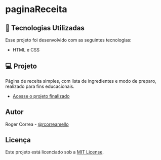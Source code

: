 # paginaReceita

## 🚀 Tecnologias Utilizadas

Esse projeto foi desenvolvido com as seguintes tecnologias:

- HTML e CSS

## 💻 Projeto

Página de receita simples, com lista de ingredientes e modo de preparo, realizado para fins educacionais.

- [Acesse o projeto finalizado](https://rmeiio.github.io/paginaReceita)

## Autor

Roger Correa - [@rcorreamello](https://github.com/rmeIIo/)

## Licença

Este projeto está licenciado sob a [MIT License](LICENSE).
